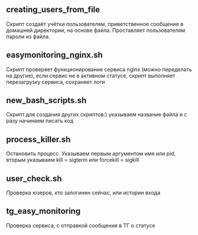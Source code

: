 ## creating_users_from_file
Скрипт создаёт учётки пользователям, приветственное сообщение в домашней директории, на основе файла. Проставляет пользователям пароли из файла.

## easymonitoring_nginx.sh
Скрипт проверяет функционирование сервиса nginx (можно переделать на другие), если сервис не в активном статусе, скрипт выполняет перезагрузку сервиса, сохраняет логи

## new_bash_scripts.sh
Скрипт для создания других скриптов:) указываем название файла и с разу начинаем писать код

## process_killer.sh
Остановить процесс. Указываем первым аргументом имя или pid, вторым указываем kill = sigterm или forcekill = sigkill

## user_check.sh
Проверка юзеров, кто залогинен сейчас, или истории входа

## tg_easy_monitoring
Проверка сервиса, с отправкой сообщения в ТГ о статусе
